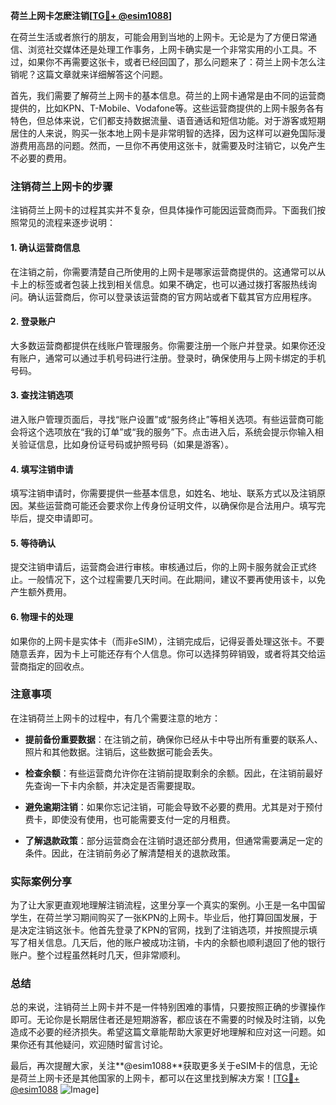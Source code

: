 **荷兰上网卡怎麽注销[[TG💪+ @esim1088](https://t.me/s/esim1088)]**

在荷兰生活或者旅行的朋友，可能会用到当地的上网卡。无论是为了方便日常通信、浏览社交媒体还是处理工作事务，上网卡确实是一个非常实用的小工具。不过，如果你不再需要这张卡，或者已经回国了，那么问题来了：荷兰上网卡怎么注销呢？这篇文章就来详细解答这个问题。

首先，我们需要了解荷兰上网卡的基本信息。荷兰的上网卡通常是由不同的运营商提供的，比如KPN、T-Mobile、Vodafone等。这些运营商提供的上网卡服务各有特色，但总体来说，它们都支持数据流量、语音通话和短信功能。对于游客或短期居住的人来说，购买一张本地上网卡是非常明智的选择，因为这样可以避免国际漫游费用高昂的问题。然而，一旦你不再使用这张卡，就需要及时注销它，以免产生不必要的费用。

### 注销荷兰上网卡的步骤

注销荷兰上网卡的过程其实并不复杂，但具体操作可能因运营商而异。下面我们按照常见的流程来逐步说明：

#### 1. 确认运营商信息
在注销之前，你需要清楚自己所使用的上网卡是哪家运营商提供的。这通常可以从卡上的标签或者包装上找到相关信息。如果不确定，也可以通过拨打客服热线询问。确认运营商后，你可以登录该运营商的官方网站或者下载其官方应用程序。

#### 2. 登录账户
大多数运营商都提供在线账户管理服务。你需要注册一个账户并登录。如果你还没有账户，通常可以通过手机号码进行注册。登录时，确保使用与上网卡绑定的手机号码。

#### 3. 查找注销选项
进入账户管理页面后，寻找“账户设置”或“服务终止”等相关选项。有些运营商可能会将这个选项放在“我的订单”或“我的服务”下。点击进入后，系统会提示你输入相关验证信息，比如身份证号码或护照号码（如果是游客）。

#### 4. 填写注销申请
填写注销申请时，你需要提供一些基本信息，如姓名、地址、联系方式以及注销原因。某些运营商可能还会要求你上传身份证明文件，以确保你是合法用户。填写完毕后，提交申请即可。

#### 5. 等待确认
提交注销申请后，运营商会进行审核。审核通过后，你的上网卡服务就会正式终止。一般情况下，这个过程需要几天时间。在此期间，建议不要再使用该卡，以免产生额外费用。

#### 6. 物理卡的处理
如果你的上网卡是实体卡（而非eSIM），注销完成后，记得妥善处理这张卡。不要随意丢弃，因为卡上可能还存有个人信息。你可以选择剪碎销毁，或者将其交给运营商指定的回收点。

### 注意事项

在注销荷兰上网卡的过程中，有几个需要注意的地方：

- **提前备份重要数据**：在注销之前，确保你已经从卡中导出所有重要的联系人、照片和其他数据。注销后，这些数据可能会丢失。
  
- **检查余额**：有些运营商允许你在注销前提取剩余的余额。因此，在注销前最好先查询一下卡内余额，并决定是否需要提取。

- **避免逾期注销**：如果你忘记注销，可能会导致不必要的费用。尤其是对于预付费卡，即使没有使用，也可能需要支付一定的月租费。

- **了解退款政策**：部分运营商会在注销时退还部分费用，但通常需要满足一定的条件。因此，在注销前务必了解清楚相关的退款政策。

### 实际案例分享

为了让大家更直观地理解注销流程，这里分享一个真实的案例。小王是一名中国留学生，在荷兰学习期间购买了一张KPN的上网卡。毕业后，他打算回国发展，于是决定注销这张卡。他首先登录了KPN的官网，找到了注销选项，并按照提示填写了相关信息。几天后，他的账户被成功注销，卡内的余额也顺利退回了他的银行账户。整个过程虽然耗时几天，但非常顺利。

### 总结

总的来说，注销荷兰上网卡并不是一件特别困难的事情，只要按照正确的步骤操作即可。无论你是长期居住者还是短期游客，都应该在不需要的时候及时注销，以免造成不必要的经济损失。希望这篇文章能帮助大家更好地理解和应对这一问题。如果你还有其他疑问，欢迎随时留言讨论。

最后，再次提醒大家，关注**@esim1088**获取更多关于eSIM卡的信息，无论是荷兰上网卡还是其他国家的上网卡，都可以在这里找到解决方案！[[TG💪+ @esim1088](https://t.me/s/esim1088) ![Image](https://i.postimg.cc/4NQfJmqS/Snipaste-2025-05-13-00-14-12.png)]